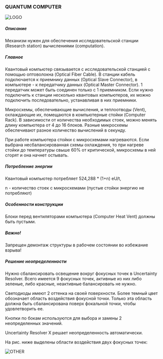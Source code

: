### QUANTUM COMPUTER

![LOGO](https://cdn.discordapp.com/attachments/916393114166525974/916660851237322782/QCOMPUTER.png)

##### Описание

Механизм нужен для обеспечения исследовательской станции (Research station) вычислениями (computation).

##### Главное

Квантовый компьютер связывается с исследовательской станцией с помощью оптоволокна (Optical Fiber Cable). В станции кабель подключается к приемнику данных (Optical Slave Connector), в компьютере - к передатчику данных (Optical Master Connector). 1 передатчик может быть соединен только с 1 приемником. Если нужно подключить к станции несколько квантовых компьютеров, их можно подключить последовательно, устанавливая в них приемники.

Микросхемы, обеспечивающие вычисления, и теплоотводы (Vent), охлаждающие их, помещаются в компьютерные стойки (Computer Rack). В зависимости от количества необходимых стоек, можно менять длину компьютера от 4 до 16 блоков. Разные микросхемы обеспечивают разное количество вычислений в секунду.


При работе компьютера стойки с микросхемами нагреваются. Если выбрана несбалансированная схемы охлаждения, то при нагреве стойки до температуры cвыше 60% от критической, микросхемы в ней сгорят и она начнет остывать.

##### Потребление энергии

Квантовый компьютер потребляет 524,288 * (1+n) eU/t,

n - количество стоек c микросхемами (пустые стойки энергию не потребляют)

##### Особенности конструкции

Блоки перед вентиляторами компьютера (Computer Heat Vent) должны быть пустыми.

##### Важно!

Запрещен демонтаж структуры в рабочем состоянии во избежание взрыва!

##### Решение неопределенности

Нужно сбалансировать освещение вокруг фокусных точек в Uncertainty Resolver. Всего имеется 9 фокусных точек, активные из них либо зеленые, либо красные, неактивные балансировать не нужно.

Светодиоды имеют 2 оттенка на своей поверхности. Более темный цвет обозначает область воздействия фокусной точки. Только эта область должна быть сбалансирована поверх фокальной точки, чтобы удовлетворить ее.

Кнопки по бокам используются для выбора и замены 2 неопределенных значений.

Uncertainty Resolver X решает неопределенность автоматически.

На рис. ниже выделены области воздействия двух фокусных точек:

![OTHER](https://cdn.discordapp.com/attachments/916393114166525974/924258464195289138/Uncertain.png)

